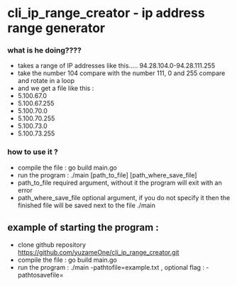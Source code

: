 # cli_ip_range_creator - ip address range generator

### what is he doing????

- takes a range of IP addresses like this..... 94.28.104.0-94.28.111.255
- take the number 104 compare with the number 111, 0 and 255 compare and rotate in a loop
- and we get a file like this :
- 5.100.67.0   
- 5.100.67.255
- 5.100.70.0
- 5.100.70.255
- 5.100.73.0
- 5.100.73.255

### how to use it ?

- compile the file :  go build main.go
- run the program  :  ./main  [path_to_file] [path_where_save_file]
- path_to_file required argument, without it the program will exit with an error
- path_where_save_file optional argument, if you do not specify it then the finished file will be saved next to the file ./main

## example of starting the program :

- clone github  repository https://github.com/yuzameOne/cli_ip_range_creator.git
- compile the file :  go build main.go
- run the program : ./main -pathtofile=example.txt ,  optional flag : -pathtosavefile=
